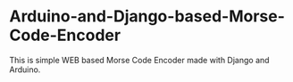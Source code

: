 # Arduino-and-Django-based-Morse-Code-Encoder
This is simple WEB based Morse Code Encoder made with Django and Arduino.
